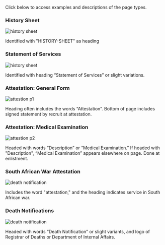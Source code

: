 <p>Click below to access examples and descriptions of the page types.</p>
<div id="accordion-help-modal">
  <h3>History Sheet</h3>
  <div class="modal-field-guide" >
    <img src="https://s3.amazonaws.com/anzac-project/R7821550/FL18717394" alt="history sheet">
    <p>Identified with "HISTORY-SHEET" as heading</p>
  </div>
  <h3>Statement of Services</h3>
  <div class="modal-field-guide" >
    <img src="https://s3.amazonaws.com/anzac-project/R10927559/FL9809225" alt="history sheet">
    <p>Identified with heading “Statement of Services” or slight variations.</p>
  </div>
  <h3>Attestation: General Form</h3>
  <div class="modal-field-guide" >
    <img src="https://s3.amazonaws.com/anzac-project/R7821550/FL18717444" alt="attestion p1">
    <p>Heading often includes the words “Attestation”. Bottom of page includes signed statement by recruit at attestation.</p>
  </div>
  <h3>Attestation: Medical Examination</h3>
  <div class="modal-field-guide" >
    <img src="https://s3.amazonaws.com/anzac-project/R7821550/FL18717443" alt="attestion p2">
    <p>Headed with words “Description” or “Medical Examination.” If headed with "Description", “Medical Examination” appears elsewhere on page. Done at enlistment.</p>
  </div>
  <h3>South African War Attestation</h3>
  <div class="modal-field-guide" >
    <img src="assets/anzac/sa_att_ex.jpeg" alt="death notification">
    <p>Includes the word "attestation," and the heading indicates service in South African war.</p>
  </div>
  <h3>Death Notifications</h3>
  <div class="modal-field-guide" >
    <img src="https://s3.amazonaws.com/anzac-project/R10920991/FL22335668" alt="death notification">
    <p>Headed with words “Death Notification” or slight variants, and logo of Registrar of Deaths or Department of Internal Affairs.</p>
  </div>    
</div>   